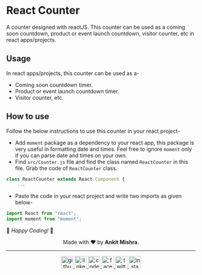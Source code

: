 # React Counter

A counter designed with reactJS. This counter can be used as a coming soon countdown, product or event launch countdown, visitor counter, etc in react apps/projects.

## Usage

In react apps/projects, this counter can be used as a-

- Coming soon countdown timer.
- Product or event launch countdown timer.
- Visitor counter, etc.

## How to use

Follow the below instructions to use this counter in your react project-

- Add `moment` package as a dependency to your react app, this package is very useful in formatting date and times. Feel free to ignore `moment` only if you can parse date and times on your own.
- Find `src/Counter.js` file and find the class named `ReactCounter` in this file. Grab the code of `ReactCounter` class.

```javascript
class ReactCounter extends React.Component {
    ...
```

- Paste the code in your react project and write two imports as given below-

```javascript
import React from "react";
import moment from "moment";
```

🎉 _Happy Coding!_ 🎉

<footer>
<div align="center">
Made with ❤️ by <b>Ankit Mishra</b>.
</div>

---

<div align="center">
<a href="https://github.com/ankitmishradev" target="blank">
    <img src="https://raw.githubusercontent.com/ankitmishradev/awesome-icons/main/social/png/github.png" height="32px" width="32px" alt="github"/>
</a>
<a href="https://www.linkedin.com/in/ankitmishradev/" target="blank">
    <img src="https://raw.githubusercontent.com/ankitmishradev/awesome-icons/main/social/png/linked-in.png" height="32px" width="32px" alt="linked-in"/>
</a>
<a href="https://codepen.io/ankitmishradev" target="blank">
    <img src="https://raw.githubusercontent.com/ankitmishradev/awesome-icons/main/social/png/codepen.png" height="32px" width="32px" alt="codepen"/>
</a>
<a href="https://www.facebook.com/profile.php?id=100008455744534" target="blank">
    <img src="https://raw.githubusercontent.com/ankitmishradev/awesome-icons/main/social/png/facebook.png" height="32px" width="32px" alt="facebook"/>
</a>
<a href="https://twitter.com/iankitmi" target="blank">
    <img src="https://raw.githubusercontent.com/ankitmishradev/awesome-icons/main/social/png/twitter.png" height="32px" width="32px" alt="twitter"/>
</a>
<a href="https://www.instagram.com/iankitmi/" target="blank">
    <img src="https://raw.githubusercontent.com/ankitmishradev/awesome-icons/main/social/png/instagram.png" height="32px" width="32px" alt="instagram" />
</a>
</div>
</footer>
